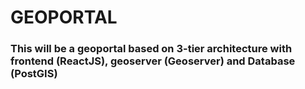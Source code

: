 # GEOPORTAL

### This will be a geoportal based on 3-tier architecture with frontend (ReactJS), geoserver (Geoserver) and Database (PostGIS)
